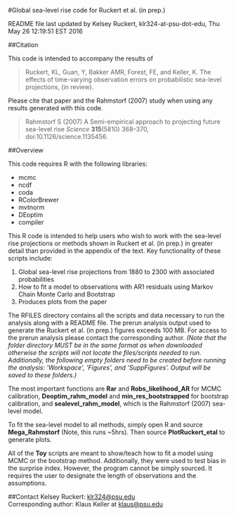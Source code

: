 #Global sea-level rise code for Ruckert et al. (in prep.)

README file last updated by Kelsey Ruckert, klr324-at-psu-dot-edu, Thu May 26 12:19:51 EST 2016

##Citation

This code is intended to accompany the results of

>Ruckert, KL, Guan, Y, Bakker AMR, Forest, FE, and Keller, K. The effects of time-varying observation errors on probabilistic sea-level projections, (in review).

Please cite that paper and the Rahmstorf (2007) study when using any results generated with this code.

>Rahmstorf S (2007) A Semi-empirical approach to projecting future sea-level rise _Science_ **315**(5810) 368–370, doi:10.1126/science.1135456.

##Overview

This code requires R with the following libraries:
- mcmc
- ncdf
- coda
- RColorBrewer
- mvtnorm
- DEoptim
- compiler

This R code is intended to help users who wish to work with the sea-level rise projections or methods shown in Ruckert et al. (in prep.) in greater detail than provided in the appendix of the text. Key functionality of these scripts include:

1. Global sea-level rise projections from 1880 to 2300 with associated probabilities
2. How to fit a model to observations with AR1 residuals using Markov Chain Monte Carlo and Bootstrap
3. Produces plots from the paper

The RFILES directory contains all the scripts and data necessary to run the analysis along with a README file. The prerun analysis output used to generate the Ruckert et al. (in prep.) figures exceeds 100 MB. For access to the prerun analysis please contact the corresponding author. _(Note that the folder directory MUST be in the same format as when downloaded otherwise the scripts will not locate the files/scripts needed to run. Additionally, the following empty folders need to be created before running the analysis: 'Workspace', 'Figures', and 'SuppFigures'. Output will be saved to these folders.)_

The most important functions are **Rar** and **Robs_likelihood_AR** for MCMC calibration, **Deoptim_rahm_model** and **min_res_bootstrapped** for bootstrap calibration, and **sealevel_rahm_model**, which is the Rahmstorf (2007) sea-level model.

To fit the sea-level model to all methods, simply open R and source **Mega_Rahmstorf** (Note, this runs ~5hrs). Then source **PlotRuckert_etal** to generate plots.

All of the **Toy** scripts are meant to show/teach how to fit a model using MCMC or the bootstrap method. Additionally, they were used to test bias in the surprise index. However, the program cannot be simply sourced. It requires the user to designate the length of observations and the assumptions.

##Contact
Kelsey Ruckert: <klr324@psu.edu>  
Corresponding author: Klaus Keller at <klaus@psu.edu>
